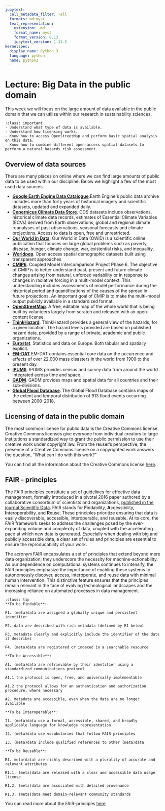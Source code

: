 ```yaml
---
jupytext:
  cell_metadata_filter: -all
  formats: md:myst
  text_representation:
    extension: .md
    format_name: myst
    format_version: 0.13
    jupytext_version: 1.11.5
kernelspec:
  display_name: Python 3
  language: python
  name: python3
---
```


# Lecture: Big Data in the public domain

This week we will focus on the large amount of data available in the public domain that we can utilize within our research in sustainability sciences.

`````{admonition} Learning objectives week 4
:class: important
- Understand what type of data is available.
- Understand how licensing works.
- Know how to access OpenStreetMap and perform basic spatial analysis on this data.
- Know how to combine different open-access spatial datasets to perform a natural hazards risk assessment. 
`````

## Overview of data sources
There are many places on online where we can find large amounts of public data to be used within our discipline. Below we highlight a few of the most used data sources.

- [**Google Earth Engine Data Catalogue**](https://developers.google.com/earth-engine/datasets).Earth Engine's public data archive includes more than forty years of historical imagery and scientific datasets, updated and expanded daily. 
- [**Copernicus Climate Data Store**](https://cds.climate.copernicus.eu/#!/home). CDS datasets include observations, historical climate data records, estimates of Essential Climate Variables (ECVs) derived from Earth observations, global and regional climate reanalyses of past observations, seasonal forecasts and climate projections. Access to data is open, free and unrestricted.
- [**Our World in Data**](https://ourworldindata.org/). Our World in Data (OWID) is a scientific online publication that focuses on large global problems such as poverty, disease, hunger, climate change, war, existential risks, and inequality.
- [**Worldpop**](https://www.worldpop.org/). Open access spatial demographic datasets built using transparent approaches.
- [**CMIP6**](https://www.wcrp-climate.org/about-wcrp/wcrp-overview). Coupled Model Intercomparison Project Phase 6. The objective of CMIP is to better understand past, present and future climate changes arising from natural, unforced variability or in response to changes in radiative forcing in a multi-model context. This understanding includes assessments of model performance during the historical period and quantifications of the causes of the spread in future projections. An important goal of CMIP is to make the multi-model output publicly available in a standardized format.
- [**OpenStreetMap**](https://www.openstreetmap.org/). A  free, editable map of the whole world that is being built by volunteers largely from scratch and released with an open-content license.
- [**ThinkHazard**](https://thinkhazard.org/en/). ThinkHazard! provides a general view of the hazards, for a given location. The hazard levels provided are based on published hazard data, provided by a range of private, academic and public organizations.
- [**Eurostat**](https://ec.europa.eu/eurostat). Statistics and data on Europe. Both tabular and spatially explicit.
- [**EM-DAT**](https://www.emdat.be/).EM-DAT contains essential core data on the occurrence and effects of over 22,000 mass disasters in the world from 1900 to the present day. 
- [**IPUMS**](https://www.ipums.org/). IPUMS provides census and survey data from around the world integrated across time and space.
- [**GADM**](https://gadm.org/). GADM provides maps and spatial data for all countries and their sub-divisions. 
- [**Global Flood Database**](https://global-flood-database.cloudtostreet.ai/). The Global Flood Database contains maps of the extent and temporal distribution of 913 flood events occurring between 2000-2018.

## Licensing of data in the public domain
The most common license for public data is the Creative Commons license. Creative Commons licenses give everyone from individual creators to large institutions a standardized way to grant the public permission to use their creative work under copyright law. From the reuser’s perspective, the presence of a Creative Commons license on a copyrighted work answers the question, “What can I do with this work?” 

You can find all the information about the Creative Commons license [here](https://creativecommons.org/about/cclicenses/).

## FAIR - principles
The FAIR principles constitute a set of guidelines for effective data management, formally introduced in a pivotal 2016 paper authored by a collaborative consortium of scientists and organizations, [published in the journal Scientific Data](https://www.nature.com/articles/sdata201618). FAIR stands for  **F**indability, **A**ccessibility, **I**nteroperability, and **R**euse. These principles prioritize ensuring that data is easily discoverable, accessible, interoperable, and reusable. At its core, the FAIR framework seeks to address the challenges posed by the ever-expanding volume and complexity of data, coupled with the accelerating pace at which new data is generated. Especially when dealing with big and publicly accessible data, a clear set of rules and principles are essential to ensure the reproducability of your work.  

The acronym FAIR encapsulates a set of principles that extend beyond mere data organization; they underscore the necessity for machine-actionability. As our dependence on computational systems continues to intensify, the FAIR principles emphasize the importance of enabling these systems to autonomously discover, access, interoperate, and reuse data with minimal human intervention. This distinctive feature ensures that the principles remain relevant in the face of evolving technological landscapes and the increasing reliance on automated processes in data management.

`````{admonition} The FAIR-principles
:class: tip
**To be Findable**:

F1. (meta)data are assigned a globally unique and persistent identifier

F2. data are described with rich metadata (defined by R1 below)

F3. metadata clearly and explicitly include the identifier of the data it describes

F4. (meta)data are registered or indexed in a searchable resource

**To be Accessible**:

A1. (meta)data are retrievable by their identifier using a standardized communications protocol

A1.1 the protocol is open, free, and universally implementable

A1.2 the protocol allows for an authentication and authorization procedure, where necessary

A2. metadata are accessible, even when the data are no longer available

**To be Interoperable**:

I1. (meta)data use a formal, accessible, shared, and broadly applicable language for knowledge representation.

I2. (meta)data use vocabularies that follow FAIR principles

I3. (meta)data include qualified references to other (meta)data

**To be Reusable**:

R1. meta(data) are richly described with a plurality of accurate and relevant attributes

R1.1. (meta)data are released with a clear and accessible data usage license

R1.2. (meta)data are associated with detailed provenance

R1.3. (meta)data meet domain-relevant community standards
`````

You can read more about the FAIR-principes [here](https://www.go-fair.org/fair-principles/)